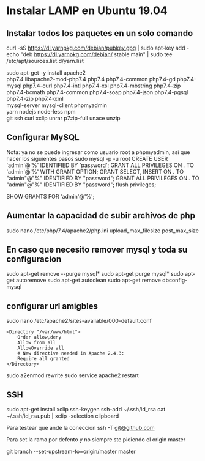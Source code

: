 # Instalar LAMP en Ubuntu 19.04
## Instalar todos los paquetes en un solo comando
curl -sS https://dl.yarnpkg.com/debian/pubkey.gpg | sudo apt-key add -
echo "deb https://dl.yarnpkg.com/debian/ stable main" | sudo tee /etc/apt/sources.list.d/yarn.list

sudo apt-get -y install apache2 \
php7.4 libapache2-mod-php7.4 php7.4 php7.4-common php7.4-gd php7.4-mysql php7.4-curl php7.4-intl php7.4-xsl php7.4-mbstring php7.4-zip php7.4-bcmath php7.4-common php7.4-soap php7.4-json php7.4-pgsql php7.4-zip php7.4-xml \
mysql-server mysql-client phpmyadmin \
yarn nodejs node-less npm \
git ssh curl xclip unrar p7zip-full unace unzip

## Configurar MySQL
Nota: ya no se puede ingresar como usuario root a phpmyadmin, asi que hacer los siguientes pasos
sudo mysql -p -u root
CREATE USER 'admin'@'%' IDENTIFIED BY 'password';
GRANT ALL PRIVILEGES ON *.* TO 'admin'@'%' WITH GRANT OPTION;
GRANT SELECT, INSERT ON *.* TO "admin"@"%" IDENTIFIED BY "password";
GRANT ALL PRIVILEGES ON *.* TO "admin"@"%" IDENTIFIED BY "password";
flush privileges;

SHOW GRANTS FOR 'admin'@'%';
## Aumentar la capacidad de subir archivos de php
sudo nano /etc/php/7.4/apache2/php.ini
upload_max_filesize
post_max_size
## En caso que necesito remover mysql y toda su configuracion
sudo apt-get remove --purge mysql*
sudo apt-get purge mysql*
sudo apt-get autoremove
sudo apt-get autoclean
sudo apt-get remove dbconfig-mysql

## configurar url amigbles
sudo nano /etc/apache2/sites-available/000-default.conf

	<Directory "/var/www/html">
		Order allow,deny
		Allow from all
		AllowOverride all
		# New directive needed in Apache 2.4.3:
		Require all granted
	</Directory>

sudo a2enmod rewrite
sudo service apache2 restart

## SSH

sudo apt-get install xclip
ssh-keygen
ssh-add ~/.ssh/id_rsa
cat ~/.ssh/id_rsa.pub | xclip -selection clipboard

Para testear que ande la coneccion
ssh -T git@github.com

Para set la rama por defento y no siempre ste pidiendo el origin master

git branch --set-upstream-to=origin/master master
